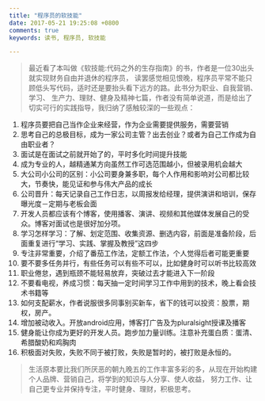 ```yaml
---
title: "程序员的软技能"
date: 2017-05-21 19:25:08 +0800
comments: true
keywords: 读书, 程序员, 软技能

---
```

>最近看了本叫做《软技能:代码之外的生存指南》的书，作者是一位30出头就实现财务自由并退休的程序员，
读罢感觉相见恨晚，程序员平常不能只顾低头写代码，适时还是要抬头看下远方的路。此书分为职业、自我营销、学习、
生产力、理财、健身及精神七篇，作者没有简单说道，而是给出了切实可行的实践指导，我归纳了感触较深的一些观点：
<!-- more -->

1. 程序员要把自己当作企业来经营，作为企业需要提供服务，需要营销
2. 思考自己的总极目标，成为一家公司主管？出去创业？或者为自己工作成为自由职业者？
3. 面试是在面试之前就开始了的，平时多化时间提升技能
4. 成为专业的人，越精通某方向虽然工作可选范围越小，但被录用机会越大
5. 大公司小公司的区别：小公司要身兼多职，每个人作用和影响对公司都比较大，节奏快，能见证和参与伟大产品的成长
6. 公司晋升：每天记录自己工作日志，以周报发给经理，提供演讲和培训，保存曝光度－定期与老板会面
7. 开发人员都应该有个博客，使用播客、演讲、视频和其他媒体发展自己的受众。博客对面试也是很好加分项。
8. 学习怎样学习：了解、划定范围、收集资源、删选内容，前面是准备阶段，后面重复进行“学习、实践、掌握及教授”这四步
9. 专注非常重要，介绍了番茄工作法，定额工作法，个人觉得后者可能更重要
10. 要不要多任务并行，有些任务可以有些不可以，比如健身时可以听书比较高效
11. 职业倦怠，遇到瓶颈不能轻易放弃，突破过去才能进入下一阶段
12. 不要看电视，养成习惯：每天抽一定时间学习工作中用到的技术，晚上看会技术书籍等
13. 如何支配薪水，作者说服很多同事别买新车，省下的钱可以投资：股票，期权，房产。
14. 增加被动收入。开放android应用，博客打广告及为pluralsight授课及播客
15. 健身能让你成为更好的开发人员。跑步加力量训练。注意补充蛋白质：蛋清、希腊酸奶和鸡胸肉
16. 积极面对失败，失败不同于被打败，失败是暂时的，被打败是永恒的。

>生活原本要比我们所厌恶的朝九晚五的工作丰富多彩的多，从现在开始构建个人品牌、营销自己，将学到的知识与人分享、使人收益，
努力工作、让自己更专业并保持专注，平时健身、理财，积极思考。

